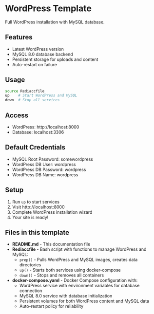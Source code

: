 # WordPress Template

Full WordPress installation with MySQL database.

## Features
- Latest WordPress version
- MySQL 8.0 database backend
- Persistent storage for uploads and content
- Auto-restart on failure

## Usage
```bash
source Rediaccfile
up    # Start WordPress and MySQL
down  # Stop all services
```

## Access
- WordPress: http://localhost:8000
- Database: localhost:3306

## Default Credentials
- MySQL Root Password: somewordpress
- WordPress DB User: wordpress
- WordPress DB Password: wordpress
- WordPress DB Name: wordpress

## Setup
1. Run `up` to start services
2. Visit http://localhost:8000
3. Complete WordPress installation wizard
4. Your site is ready!

## Files in this template

- **README.md** - This documentation file
- **Rediaccfile** - Bash script with functions to manage WordPress and MySQL:
  - `prep()` - Pulls WordPress and MySQL images, creates data directories
  - `up()` - Starts both services using docker-compose
  - `down()` - Stops and removes all containers
- **docker-compose.yaml** - Docker Compose configuration with:
  - WordPress service with environment variables for database connection
  - MySQL 8.0 service with database initialization
  - Persistent volumes for both WordPress content and MySQL data
  - Auto-restart policy for reliability
